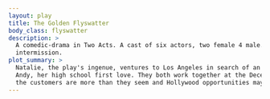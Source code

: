 ```yaml
---
layout: play
title: The Golden Flyswatter
body_class: flyswatter
description: >
  A comedic-drama in Two Acts. A cast of six actors, two female 4 male. Running time: two hours with fifteen minute
  intermission.
plot_summary: >
  Natalie, the play's ingenue, ventures to Los Angeles in search of an acting career where coincidence reunites her with
  Andy, her high school first love. They both work together at the Decent Nookey, a retro dive bar in Santa Monica where
  the customers are more than they seem and Hollywood opportunities may not be either.
---
```

